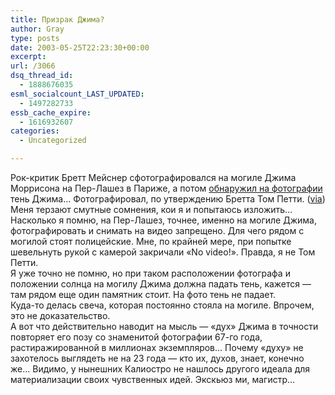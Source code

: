 ```yaml
---
title: Призрак Джима?
author: Gray
type: posts
date: 2003-05-25T22:23:30+00:00
excerpt:
url: /3066
dsq_thread_id:
  - 1888676035
esml_socialcount_LAST_UPDATED:
  - 1497282733
essb_cache_expire:
  - 1616932607
categories:
  - Uncategorized

---
```








Рок-критик Бретт Мейснер сфотографировался на могиле Джима Моррисона на Пер-Лашез в Париже, а потом <a href="http://www.rockandrollbadboy.com/morrison.html" target="_blank">обнаружил на фотографии</a> тень Джима&#8230; Фотографировал, по утверждению Бретта Том Петти. (<a href="http://dirty.ru/comments/8745" target="_blank">via</a>)  
Меня терзают смутные сомнения, кои я и попытаюсь изложить&#8230;  
Насколько я помню, на Пер-Лашез, точнее, именно на могиле Джима, фотографировать и снимать на видео запрещено. Для чего рядом с могилой стоят полицейские. Мне, по крайней мере, при попытке шевельнуть рукой с камерой закричали &#171;No video!&#187;. Правда, я не Том Петти.  
Я уже точно не помню, но при таком расположении фотографа и положении солнца на могилу Джима должна падать тень, кажется &#8212; там рядом еще один памятник стоит. На фото тень не падает.  
Куда-то делась свеча, которая постоянно стояла на могиле. Впрочем, это не доказательство.  
А вот что действительно наводит на мысль &#8212; &#171;дух&#187; Джима в точности повторяет его позу со знаменитой фотографии 67-го года, растиражированной в миллионах экземпляров&#8230; Почему &#171;духу&#187; не захотелось выглядеть не на 23 года &#8212; кто их, духов, знает, конечно же&#8230; Видимо, у нынешних Калиостро не нашлось другого идеала для материализации своих чувственных идей. Экскьюз ми, магистр&#8230;